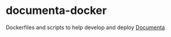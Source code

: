 # documenta-docker

Dockerfiles and scripts to help develop and deploy [Documenta](http://altlab.org/d/)
